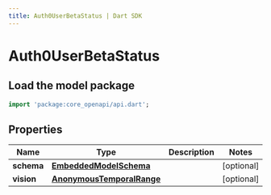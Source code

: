 ```yaml
---
title: Auth0UserBetaStatus | Dart SDK
---
```


# Auth0UserBetaStatus

## Load the model package
```dart
import 'package:core_openapi/api.dart';
```

## Properties
Name | Type | Description | Notes
------------ | ------------- | ------------- | -------------
**schema** | [**EmbeddedModelSchema**](EmbeddedModelSchema) |  | [optional] 
**vision** | [**AnonymousTemporalRange**](AnonymousTemporalRange) |  | [optional] 




